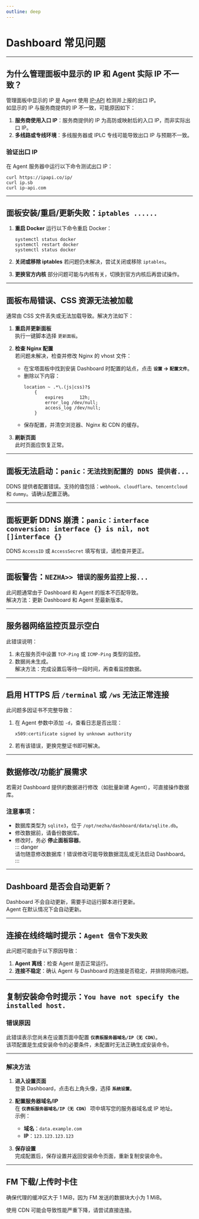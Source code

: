 ```yaml
---
outline: deep
---
```


# Dashboard 常见问题

---

## 为什么管理面板中显示的 IP 和 Agent 实际 IP 不一致？

管理面板中显示的 IP 是 Agent 使用 [IP-API](https://github.com/nezhahq/agent/blob/main/pkg/monitor/myip.go) 检测并上报的出口 IP。  
如显示的 IP 与服务商提供的 IP 不一致，可能原因如下：
1. **服务商使用入口 IP**：服务商提供的 IP 为高防或映射后的入口 IP，而非实际出口 IP。
2. **多线路或专线环境**：多线服务器或 IPLC 专线可能导致出口 IP 与预期不一致。

### 验证出口 IP
在 Agent 服务器中运行以下命令测试出口 IP：
```shell
curl https://ipapi.co/ip/
curl ip.sb
curl ip-api.com
```

---

## 面板安装/重启/更新失败：`iptables ......`

1. **重启 Docker**
   运行以下命令重启 Docker：
   ```shell
   systemctl status docker
   systemctl restart docker
   systemctl status docker
   ```

2. **关闭或移除 iptables**
   若问题仍未解决，尝试关闭或移除 `iptables`。

3. **更换官方内核**
   部分问题可能与内核有关，切换到官方内核后再尝试操作。

---

## 面板布局错误、CSS 资源无法被加载

通常由 CSS 文件丢失或无法加载导致。解决方法如下：
1. **重启并更新面板**  
   执行一键脚本选择 `更新面板`。

2. **检查 Nginx 配置**  
   若问题未解决，检查并修改 Nginx 的 vhost 文件：
   - 在宝塔面板中找到安装 Dashboard 时配置的站点，点击 **`设置` → `配置文件`**。
   - 删除以下内容：
     ```nginx
     location ~ .*\.(js|css)?$
         {
             expires      12h;
             error_log /dev/null;
             access_log /dev/null;
         }
     ```
   - 保存配置，并清空浏览器、Nginx 和 CDN 的缓存。

3. **刷新页面**  
   此时页面应恢复正常。

---

## 面板无法启动：`panic：无法找到配置的 DDNS 提供者...`

DDNS 提供者配置错误。支持的值包括：`webhook`、`cloudflare`、`tencentcloud` 和 `dummy`。请确认配置正确。

---

## 面板更新 DDNS 崩溃：`panic：interface conversion: interface {} is nil, not []interface {}`

DDNS `AccessID` 或 `AccessSecret` 填写有误，请检查并更正。

---

## 面板警告：`NEZHA>> 错误的服务监控上报...`

此问题通常由于 Dashboard 和 Agent 的版本不匹配导致。  
解决方法：更新 Dashboard 和 Agent 至最新版本。

---

## 服务器网络监控页显示空白

此错误说明：
1. 未在服务页中设置 `TCP-Ping` 或 `ICMP-Ping` 类型的监控。
2. 数据尚未生成。  
解决方法：完成设置后等待一段时间，再查看监控数据。

---

## 启用 HTTPS 后 `/terminal` 或 `/ws` 无法正常连接

此问题多因证书不完整导致：
1. 在 Agent 参数中添加 `-d`，查看日志是否出现：
   ```plaintext
   x509:certificate signed by unknown authority
   ```
2. 若有该错误，更换完整证书即可解决。

---

## 数据修改/功能扩展需求

若需对 Dashboard 提供的数据进行修改（如批量新建 Agent），可直接操作数据库。  
### 注意事项：
- 数据库类型为 `sqlite3`，位于 `/opt/nezha/dashboard/data/sqlite.db`。
- 修改数据前，请备份数据库。
- 修改时，务必 **停止面板容器**。  
::: danger  
请勿随意修改数据库！错误修改可能导致数据混乱或无法启动 Dashboard。
:::

---

## Dashboard 是否会自动更新？

Dashboard 不会自动更新，需要手动运行脚本进行更新。  
Agent 在默认情况下会自动更新。

---

## 连接在线终端时提示：`Agent 信令下发失败`

此问题可能由于以下原因导致：
1. **Agent 离线**：检查 Agent 是否正常运行。
2. **连接不稳定**：确认 Agent 与 Dashboard 的连接是否稳定，并排除网络问题。

---

## 复制安装命令时提示：`You have not specify the installed host.`

### 错误原因

此错误表示您尚未在设置页面中配置 **`仪表板服务器域名/IP（无 CDN）`**。  
该项配置是生成安装命令的必要条件，未配置时无法正确生成安装命令。

---

### 解决方法

1. **进入设置页面**  
   登录 Dashboard，点击右上角头像，选择 **`系统设置`**。

2. **配置服务器域名/IP**  
   在 **`仪表板服务器域名/IP（无 CDN）`** 项中填写您的服务器域名或 IP 地址。  
   示例：
   - **域名**：`data.example.com`
   - **IP**：`123.123.123.123`

3. **保存设置**  
   完成配置后，保存设置并返回安装命令页面，重新复制安装命令。

---

## FM 下载/上传时卡住

确保代理的缓冲区大于 1 MiB，因为 FM 发送的数据块大小为 1 MiB。

使用 CDN 可能会导致性能严重下降，请尝试直接连接。
